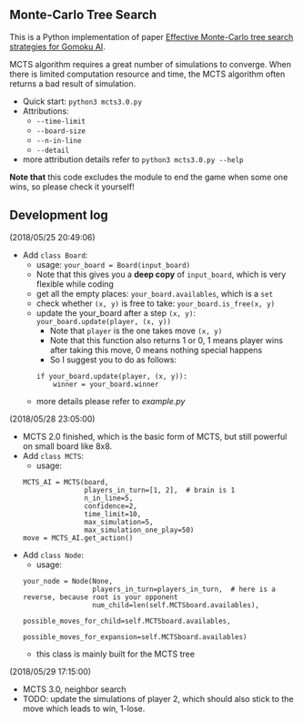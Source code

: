 ## Monte-Carlo Tree Search

This is a Python implementation of paper [Effective Monte-Carlo tree search strategies for Gomoku AI](https://pdfs.semanticscholar.org/ab9c/5db14c2194de48779cf3e968f6656d9a3a45.pdf).

MCTS algorithm requires a great number of simulations to converge. When there is limited computation resource and time, the MCTS algorithm often returns a bad result of simulation.

- Quick start: `python3 mcts3.0.py `
- Attributions:
  - `--time-limit`
  - `--board-size`
  - `--n-in-line`
  - `--detail`
- more attribution details refer to `python3 mcts3.0.py --help`

**Note that** this code excludes the module to end the game when some one wins, so please check it yourself!

## Development log

(2018/05/25 20:49:06)
- Add `class Board`:
	- usage: `your_board = Board(input_board)`
	- Note that this gives you a **deep copy** of `input_board`, which is very flexible while coding
	- get all the empty places: `your_board.availables`, which is a `set`
	- check whether `(x, y)` is free to take: `your_board.is_free(x, y)`
	- update the your_board after a step `(x, y)`: `your_board.update(player, (x, y))`
		- Note that `player` is the one takes move `(x, y)`
		- Note that this function also returns 1 or 0, 
		  1 means player wins after taking this move, 0 means nothing special happens
		- So I suggest you to do as follows:
		```
		if your_board.update(player, (x, y)):
			winner = your_board.winner	
		```
	- more details please refer to *example.py*

(2018/05/28 23:05:00)
- MCTS 2.0 finished, which is the basic form of MCTS, but still powerful on small board like 8x8.
- Add `class MCTS`:
    - usage:
    ```
    MCTS_AI = MCTS(board,
                   players_in_turn=[1, 2],  # brain is 1
                   n_in_line=5,
                   confidence=2,
                   time_limit=10,
                   max_simulation=5,
                   max_simulation_one_play=50)
    move = MCTS_AI.get_action()
    ```
- Add `class Node`:
    - usage:
    ```
    your_node = Node(None,
                     players_in_turn=players_in_turn,  # here is a reverse, because root is your opponent
                     num_child=len(self.MCTSboard.availables),
                     possible_moves_for_child=self.MCTSboard.availables,
                     possible_moves_for_expansion=self.MCTSboard.availables)
    ```
    - this class is mainly built for the MCTS tree

(2018/05/29 17:15:00)
- MCTS 3.0, neighbor search
- TODO: update the simulations of player 2, which should also stick to the move which leads to win, 1-lose.
